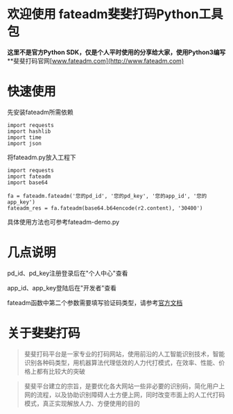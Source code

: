 # 欢迎使用 fateadm斐斐打码Python工具包

**这里不是官方Python SDK，仅是个人平时使用的分享给大家，使用Python3编写**
**斐斐打码官网[www.fateadm.com](http://www.fateadm.com)

# 快速使用

先安装fateadm所需依赖


    import requests
    import hashlib
    import time
    import json
将fateadm.py放入工程下
 

    import requests
    import fateadm
    import base64
    
    fa = fateadm.fateadm('您的pd_id', '您的pd_key', '您的app_id', '您的app_key')
    fateadm_res = fa.fateadm(base64.b64encode(r2.content), '30400')
具体使用方法也可参考fateadm-demo.py

# 几点说明
pd_id、pd_key注册登录后在"个人中心"查看

app_id、app_key登陆后在"开发者"查看

fateadm函数中第二个参数需要填写验证码类型，请参考[官方文档](http://docs.fateadm.com/web/#/1?page_id=36)

# 关于斐斐打码
> 斐斐打码平台是一家专业的打码网站，使用前沿的人工智能识别技术，智能识别各种码类型，用机器算法代理低效的人力代打模式，在效率、性能、价格上都有比较大的突破

> 斐斐平台建立的宗旨，是要优化各大网站一些非必要的识别码，简化用户上网的流程，以及协助识别障碍人士方便上网，同时改变市面上的人工代打码模式，真正实现解放人力、方便使用的目的
